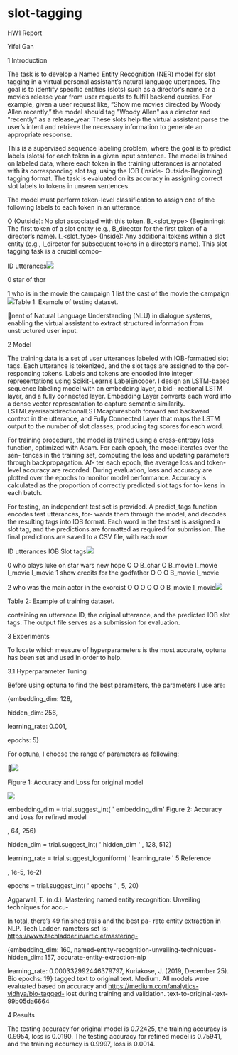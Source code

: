 # slot-tagging
HW1 Report

Yifei Gan

1 Introduction

The task is to develop a Named Entity Recognition (NER) model for slot tagging in a virtual personal assistant’s natural language utterances. The goal is to identify specific entities (slots) such as a director’s name or a movie’s release year from user requests to fulfill backend queries. For example, given a user request like, “Show me movies directed by Woody Allen recently,” the model should tag "Woody Allen" as a director and "recently" as a release\_year. These slots help the virtual assistant parse the user’s intent and retrieve the necessary information to generate an appropriate response.

This is a supervised sequence labeling problem, where the goal is to predict labels (slots) for each token in a given input sentence. The model is trained on labeled data, where each token in the training utterances is annotated with its corresponding slot tag, using the IOB (Inside- Outside-Beginning) tagging format. The task is evaluated on its accuracy in assigning correct slot labels to tokens in unseen sentences.

The model must perform token-level classification to assign one of the following labels to each token in an utterance:

O (Outside): No slot associated with this token. B\_<slot\_type> (Beginning): The first token of a slot entity (e.g., B\_director for the first token of a director’s name). I\_<slot\_type> (Inside): Any additional tokens within a slot entity (e.g., I\_director for subsequent tokens in a director’s name). This slot tagging task is a crucial compo-

ID utterances![](Aspose.Words.6d7ba103-f8fa-44ea-bed5-26f894df78ec.001.png)

0 star of thor

1  who is in the movie the campaign
1  list the cast of the movie the campaign ![](Aspose.Words.6d7ba103-f8fa-44ea-bed5-26f894df78ec.002.png)Table 1: Example of testing dataset.

nent of Natural Language Understanding (NLU) in dialogue systems, enabling the virtual assistant to extract structured information from unstructured user input.

2 Model

The training data is a set of user utterances labeled with IOB-formatted slot tags. Each utterance is tokenized, and the slot tags are assigned to the cor- responding tokens. Labels and tokens are encoded into integer representations using Scikit-Learn’s LabelEncoder. I design an LSTM-based sequence labeling model with an embedding layer, a bidi- rectional LSTM layer, and a fully connected layer. Embedding Layer converts each word into a dense vector representation to capture semantic similarity. LSTMLayerisabidirectionalLSTMcapturesboth forward and backward context in the utterance, and Fully Connected Layer that maps the LSTM output to the number of slot classes, producing tag scores for each word.

For training procedure, the model is trained using a cross-entropy loss function, optimized with Adam. For each epoch, the model iterates over the sen- tences in the training set, computing the loss and updating parameters through backpropagation. Af- ter each epoch, the average loss and token-level accuracy are recorded. During evaluation, loss and accuracy are plotted over the epochs to monitor model performance. Accuracy is calculated as the proportion of correctly predicted slot tags for to- kens in each batch.

For testing, an independent test set is provided. A predict\_tags function encodes test utterances, for- wards them through the model, and decodes the resulting tags into IOB format. Each word in the test set is assigned a slot tag, and the predictions are formatted as required for submission. The final predictions are saved to a CSV file, with each row

ID utterances IOB Slot tags![](Aspose.Words.6d7ba103-f8fa-44ea-bed5-26f894df78ec.003.png)

0 who plays luke on star wars new hope O O B\_char O B\_movie I\_movie I\_movie I\_movie 1 show credits for the godfather O O O B\_movie I\_movie

2 who was the main actor in the exorcist O O O O O O B\_movie I\_movie![](Aspose.Words.6d7ba103-f8fa-44ea-bed5-26f894df78ec.004.png)

Table 2: Example of training dataset.

containing an utterance ID, the original utterance, and the predicted IOB slot tags. The output file serves as a submission for evaluation.

3 Experiments

To locate which measure of hyperparameters is the most accurate, optuna has been set and used in order to help.

3\.1 Hyperparameter Tuning

Before using optuna to find the best parameters, the parameters I use are:

{embedding\_dim: 128,

hidden\_dim: 256,

learning\_rate: 0.001,

epochs: 5}

For optuna, I choose the range of parameters as following:

![](Aspose.Words.6d7ba103-f8fa-44ea-bed5-26f894df78ec.005.png)

Figure 1: Accuracy and Loss for original model

![](Aspose.Words.6d7ba103-f8fa-44ea-bed5-26f894df78ec.006.png)

embedding\_dim = trial.suggest\_int( ' embedding\_dim' Figure 2: Accuracy and Loss for refined model

, 64, 256)

hidden\_dim = trial.suggest\_int( ' hidden\_dim ' , 128, 512)

learning\_rate = trial.suggest\_loguniform( ' learning\_rate ' 5 Reference

, 1e-5, 1e-2)

epochs = trial.suggest\_int( ' epochs ' , 5, 20)

Aggarwal, T. (n.d.). Mastering named entity recognition: Unveiling techniques for accu-

In total, there’s 49 finished trails and the best pa- rate entity extraction in NLP. Tech Ladder. rameters set is: https://www.techladder.in/article/mastering-

{embedding\_dim: 160, named-entity-recognition-unveiling-techniques- hidden\_dim: 157, accurate-entity-extraction-nlp

learning\_rate: 0.000332992446379797, Kuriakose, J. (2019, December 25). Bio epochs: 19} tagged text to original text. Medium. All models were evaluated based on accuracy and https://medium.com/analytics-vidhya/bio-tagged- lost during training and validation. text-to-original-text-99b05da6664

4 Results

The testing accuracy for original model is 0.72425, the training accuracy is 0.9954, loss is 0.0190. The testing accuracy for refined model is 0.75941, and the training accuracy is 0.9997, loss is 0.0014.
